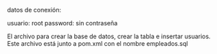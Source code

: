 datos de conexión:

usuario: root
password: sin contraseña

El archivo para crear la base de datos, crear la tabla e insertar usuarios. Este archivo está junto a pom.xml con el nombre empleados.sql


